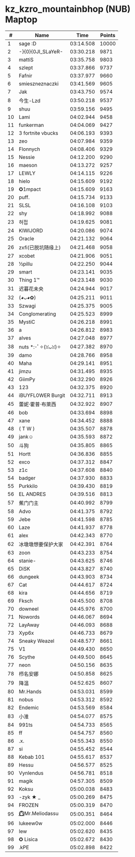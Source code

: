 # kz_kzro_mountainbhop (NUB) Maptop

|  # | Name | Time | Points |
|-------------- | -------------- | -------------- | -------------- | 
| 1 | sage :D | 03:14.508 | 10000 | 
| 2 | -}{0}{0JI_SLaYeR- | 03:30.218 | 9871 | 
| 3 | mattiS | 03:35.758 | 9803 | 
| 4 | szlept | 03:37.866 | 9737 | 
| 5 | Fafnir | 03:37.977 | 9660 | 
| 6 | smieszneznaczki | 03:41.569 | 9605 | 
| 7 | Jak | 03:43.750 | 9574 | 
| 8 | 今生-Lzd | 03:50.218 | 9537 | 
| 9 | shuu | 03:59.156 | 9495 | 
| 10 | Lami | 04:02.944 | 9458 | 
| 11 | funkerman | 04:04.069 | 9427 | 
| 12 | 3 fortnite vbucks | 04:06.193 | 9393 | 
| 13 | zeo | 04:07.984 | 9359 | 
| 14 | Flonnych | 04:08.406 | 9329 | 
| 15 | Nessie | 04:12.200 | 9290 | 
| 16 | maeson | 04:13.272 | 9257 | 
| 17 | LEWLY | 04:14.115 | 9226 | 
| 18 | hielo | 04:15.609 | 9192 | 
| 19 | ✪1mpact | 04:15.609 | 9163 | 
| 20 | puff. | 04:15.734 | 9133 | 
| 21 | SLSL | 04:16.108 | 9103 | 
| 22 | shy | 04:18.992 | 9088 | 
| 23 | 허접 | 04:19.625 | 9081 | 
| 24 | KIWIJORD | 04:20.086 | 9074 | 
| 25 | Oracle | 04:21.132 | 9064 | 
| 26 | zxfi(已脱坑随缘上) | 04:21.468 | 9058 | 
| 27 | xcobet | 04:21.906 | 9051 | 
| 28 | ½pillu | 04:22.250 | 9044 | 
| 29 | smart | 04:23.141 | 9035 | 
| 30 | Thing 1™ | 04:23.148 | 9030 | 
| 31 | 迟暮花未央 | 04:24.944 | 9017 | 
| 32 | (◕ᴗ◕✿) | 04:25.211 | 9011 | 
| 33 | Szwagi | 04:25.375 | 9005 | 
| 34 | Conglomerating | 04:25.523 | 8999 | 
| 35 | MystiC | 04:26.218 | 8991 | 
| 36 | a | 04:26.812 | 8983 | 
| 37 | alves | 04:27.048 | 8977 | 
| 38 | nuts *:･ﾟ✧(ꈍᴗꈍ)✧ | 04:27.382 | 8970 | 
| 39 | damo | 04:28.766 | 8958 | 
| 40 | Maha | 04:29.141 | 8951 | 
| 41 | jimzu | 04:31.495 | 8935 | 
| 42 | GiimPy | 04:32.290 | 8926 | 
| 43 | 123 | 04:32.375 | 8920 | 
| 44 | iBUYFL0WER Burgit | 04:32.711 | 8913 | 
| 45 | 蕾妮·霍普·布萊西 | 04:32.922 | 8907 | 
| 46 | bob | 04:33.694 | 8898 | 
| 47 | xane | 04:34.452 | 8888 | 
| 48 | ( T W ) | 04:35.507 | 8878 | 
| 49 | jank☺ | 04:35.593 | 8872 | 
| 50 | 斗狗 | 04:35.805 | 8865 | 
| 51 | Hortt | 04:36.836 | 8855 | 
| 52 | exco | 04:37.312 | 8847 | 
| 53 | z1c | 04:37.608 | 8840 | 
| 54 | badger | 04:37.930 | 8833 | 
| 55 | Purkkilo | 04:39.430 | 8819 | 
| 56 | EL ANDRES | 04:39.516 | 8813 | 
| 57 | 蕉门门主 | 04:40.992 | 8799 | 
| 58 | Advo | 04:41.375 | 8792 | 
| 59 | Jebe | 04:41.598 | 8785 | 
| 60 | Laze | 04:41.937 | 8778 | 
| 61 | alex | 04:42.343 | 8770 | 
| 62 | 冰墩墩想要保护大家 | 04:42.391 | 8764 | 
| 63 | zoon | 04:43.233 | 8754 | 
| 64 | stanie- | 04:43.625 | 8746 | 
| 65 | DiSK | 04:43.827 | 8740 | 
| 66 | dungeek | 04:43.903 | 8734 | 
| 67 | Cat | 04:44.617 | 8724 | 
| 68 | kira | 04:44.656 | 8719 | 
| 69 | Fksch | 04:45.500 | 8708 | 
| 70 | downeel | 04:45.976 | 8700 | 
| 71 | Nowords | 04:46.067 | 8694 | 
| 72 | LayAway | 04:46.093 | 8688 | 
| 73 | Xyp6x | 04:46.733 | 8679 | 
| 74 | Sneaky Weazel | 04:48.577 | 8661 | 
| 75 | V1 | 04:49.430 | 8650 | 
| 76 | Scythe | 04:49.500 | 8645 | 
| 77 | neon | 04:50.156 | 8635 | 
| 78 | 栉名安娜 | 04:50.858 | 8625 | 
| 79 | 降温 | 04:52.625 | 8607 | 
| 80 | Mr.Hands | 04:53.031 | 8599 | 
| 81 | nobus | 04:53.312 | 8592 | 
| 82 | Endemic | 04:53.569 | 8584 | 
| 83 | 小淮 | 04:54.077 | 8575 | 
| 84 | 991ts | 04:54.733 | 8565 | 
| 85 | ff | 04:54.757 | 8560 | 
| 86 | .x. | 04:55.343 | 8550 | 
| 87 | si | 04:55.452 | 8544 | 
| 88 | Kebab 101 | 04:55.617 | 8537 | 
| 89 | Hessu | 04:56.577 | 8525 | 
| 90 | Vynlendus | 04:56.781 | 8518 | 
| 91 | magik | 04:57.305 | 8509 | 
| 92 | Koksu | 05:00.038 | 8483 | 
| 93 | -zyk ★  _ | 05:00.269 | 8475 | 
| 94 | FROZEN | 05:00.319 | 8470 | 
| 95 | ⭕⃤Mr.Meliodassu | 05:00.351 | 8464 | 
| 96 | lukeew0w | 05:02.000 | 8446 | 
| 97 | lew | 05:02.620 | 8435 | 
| 98 | ✪ Lisica | 05:02.672 | 8430 | 
| 99 | .kPE | 05:02.898 | 8422 | 

